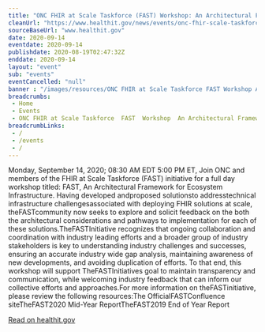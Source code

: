 ```yaml
--- 
title: "ONC FHIR at Scale Taskforce (FAST) Workshop: An Architectural Framework for Ecosystem Infrastructure "
cleanUrl: "https://www.healthit.gov/news/events/onc-fhir-scale-taskforce-fast-workshop-architectural-framework-ecosystem-infrastructure"
sourceBaseUrl: "www.healthit.gov"
date: 2020-09-14
eventdate: 2020-09-14
publishdate: 2020-08-19T02:47:32Z
enddate: 2020-09-14
layout: "event"
sub: "events"
eventCancelled: "null"
banner : "/images/resources/ONC FHIR at Scale Taskforce FAST Workshop An Architectural Framework for Ecosystem Infrastructure.jpg"
breadcrumbs:
 - Home
 - Events
 - ONC FHIR at Scale Taskforce  FAST  Workshop  An Architectural Framework for Ecosystem Infrastructure
breadcrumbLinks:
 - / 
 - /events
 - / 
---
```

Monday, September 14, 2020; 08:30 AM EDT 5:00 PM ET, Join ONC and members of the FHIR at Scale Taskforce (FAST) initiative for a full day workshop titled: FAST, An Architectural Framework for Ecosystem Infrastructure. Having developed andproposed solutionsto addresstechnical infrastructure challengesassociated with deploying FHIR solutions at scale, theFASTcommunity now seeks to explore and solicit feedback on the both the architectural considerations and pathways to implementation for each of these solutions.TheFASTInitiative recognizes that ongoing collaboration and coordination with industry leading efforts and a broader group of industry stakeholders is key to understanding industry challenges and successes, ensuring an accurate industry wide gap analysis, maintaining awareness of new developments, and avoiding duplication of efforts. To that end, this workshop will support TheFASTInitiatives goal to maintain transparency and communication, while welcoming industry feedback that can inform our collective efforts and approaches.For more information on theFASTinitiative, please review the following resources:The OfficialFASTConfluence siteTheFAST2020 Mid-Year ReportTheFAST2019 End of Year Report  
  
[Read on healthit.gov](https://www.healthit.gov/news/events/onc-fhir-scale-taskforce-fast-workshop-architectural-framework-ecosystem-infrastructure)
